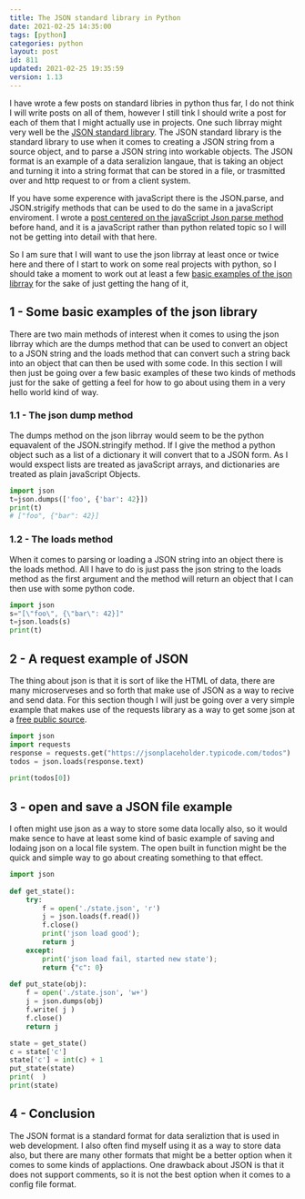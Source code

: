 ```yaml
---
title: The JSON standard library in Python
date: 2021-02-25 14:35:00
tags: [python]
categories: python
layout: post
id: 811
updated: 2021-02-25 19:35:59
version: 1.13
---
```


I have wrote a few posts on standard libries in python thus far, I do not think I will write posts on all of them, however I still tink I should write a post for each of them that I might actually use in projects. One such librray might very well be the [JSON standard library](https://docs.python.org/3/library/json.html). The JSON standard library is the standard library to use when it comes to creating a JSON string from a source object, and to parse a JSON string into workable objects. The JSON format is an example of a data seralizion langaue, that is taking an object and turning it into a string format that can be stored in a file, or trasmitted over and http request to or from a client system.

If you have some experence with javaScript there is the JSON.parse, and JSON.strigify methods that can be used to do the same in a javaScript enviroment. I wrote a [post centered on the javaScript Json parse method](/2020/02/28/js-json-parse/) before hand, and it is a javaScript rather than python related topic so I will not be getting into detail with that here.

So I am sure that I will want to use the json librray at least once or twice here and there of I start to work on some real projects with python, so I should take a moment to work out at least a few [basic examples of the json librray](https://realpython.com/python-json/#a-real-world-example-sort-of) for the sake of just getting the hang of it,

<!-- more -->

## 1 - Some basic examples of the json library

There are two main methods of interest when it comes to using the json librray which are the dumps method that can be used to convert an object to a JSON string and the loads method that can convert such a string back into an object that can then be used with some code. In this section I will then just be going over a few basic examples of these two kinds of methods just for the sake of getting a feel for how to go about using them in a very hello world kind of way.

### 1.1 - The json dump method

The dumps method on the json librray would seem to be the python equavalent of the JSON.stringify method. If I give the method a python object such as a list of a dictionary it will convert that to a JSON form. As I would exspect lists are treated as javaScript arrays, and dictionaries are treated as plain javaScript Objects.

```python
import json
t=json.dumps(['foo', {'bar': 42}])
print(t)
# ["foo", {"bar": 42}]
```

### 1.2 - The loads method

When it comes to parsing or loading a JSON string into an object there is the loads method. All I have to do is just pass the json string to the loads method as the first argument and the method will return an object that I can then use with some python code.

```python
import json
s="[\"foo\", {\"bar\": 42}]"
t=json.loads(s)
print(t)
```

## 2 - A request example of JSON

The thing about json is that it is sort of like the HTML of data, there are many microserveses and so forth that make use of JSON as a way to recive and send data. For this section though I will just be going over a very simple example that makes use of the requests library as a way to get some json at a [free public source](https://jsonplaceholder.typicode.com).

```python
import json
import requests
response = requests.get("https://jsonplaceholder.typicode.com/todos")
todos = json.loads(response.text)
 
print(todos[0])
```

## 3 - open and save a JSON file example

I often might use json as a way to store some data locally also, so it would make sence to have at least some kind of basic example of saving and lodaing json on a local file system. The open built in function might be the quick and simple way to go about creating something to that effect.

```python
import json
 
def get_state():
    try:
        f = open('./state.json', 'r')
        j = json.loads(f.read())
        f.close()
        print('json load good');
        return j
    except:
        print('json load fail, started new state');
        return {"c": 0}
 
def put_state(obj):
    f = open('./state.json', 'w+')
    j = json.dumps(obj)
    f.write( j )
    f.close()
    return j

state = get_state()
c = state['c']
state['c'] = int(c) + 1
put_state(state)
print(  )
print(state)
```

## 4 - Conclusion

The JSON format is a standard format for data seraliztion that is used in web development. I also often find myself using it as a way to store data also, but there are many other formats that might be a better option when it comes to some kinds of applactions. One drawback about JSON is that it does not support comments, so it is not the best option when it comes to a config file format.
